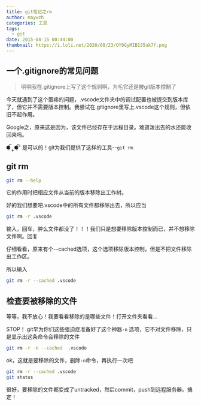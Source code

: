 ```yaml
---
title: git笔记之rm
author: maywzh
categories: 工具
tags:
  - git
date: 2015-08-15 00:44:00
thumbnail: https://i.loli.net/2020/08/23/OY9GyMIB1S5uk7f.png
---
```

## 一个.gitignore的常见问题

> 明明我在.gitignore上写了这个规则啊，为毛它还是被git版本控制了

今天就遇到了这个蛋疼的问题，.vscode文件夹中的调试配置也被提交到版本库了，但它并不需要版本控制。我尝试在.gitignore里写上.vscode这个规则，但依旧不起作用。

<!--more-->



Google之，原来这是因为，该文件已经存在于远程目录。难道泼出去的水还能收回来吗。

⚈้̤͡ ˌ̫̮ ⚈้̤͡" 是可以的！git为我们提供了这样的工具--`git rm`



## git rm

```bash
git rm --help
```



它的作用时把相应文件从当前的版本移除出工作树。

好的我们想要吧.vscode中的所有文件都移除出去，所以应当

```bash
git rm -r .vscode
```

输入，回车，肿么文件都没了！！！我们只是想要移除版本控制而已，并不想移除文件啊。回复

仔细看看，原来有个--cached选项，这个选项移除版本控制，但是不把文件移除出工作区。

所以输入

```bash
git rm -r --cached .vscode
```



## 检查要被移除的文件

等等，我不放心！我要看看移除的是哪些文件！打开文件夹看看...

STOP！ git早为你们这些强迫症准备好了这个神器`-n` 选项，它不对文件移除，只是显示出这条命令会移除的文件

```bash
git rm -r -n --cached  .vscode
```



ok，这就是要移除的文件，删除`-n`命令，再执行一次吧

```bash
git rm -r --cached .vscode
git status
```

很好，要移除的文件都变成了untracked，然后commit，push到远程服务器。搞定！